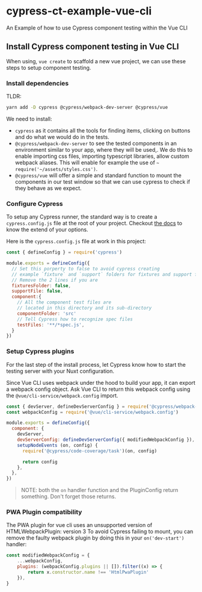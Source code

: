 # cypress-ct-example-vue-cli

An Example of how to use Cypress component testing within the Vue CLI

## Install Cypress component testing in Vue CLI

When using, `vue create` to scaffold a new vue project, we can use these steps to setup component testing.

### Install dependencies

TLDR:

```bash
yarn add -D cypress @cypress/webpack-dev-server @cypress/vue
```

We need to install:
- `cypress` as it contains all the tools for finding items, clicking on buttons and do what we would do in the tests.
- `@cypress/webpack-dev-server` to see the tested components in an environment similar to your app, where they will be used,. We do this to enable importing css files, importing typescript libraries, allow custom webpack aliases. This will enable for example the use of `~` `require('~/assets/styles.css')`.
- `@cypress/vue` will offer a simple and standard function to mount the components in our test window so that we can use cypress to check if they behave as we expect.


### Configure Cypress

To setup any Cypress runner, the standard way is to create a `cypress.config.js` file at the root of your project. Checkout [the docs](https://docs.cypress.io/guides/references/configuration) to know the extend of your options.

Here is the `cypress.config.js` file at work in this project:

```js
const { defineConfig } = require('cypress')

module.exports = defineConfig({
  // Set this porperty to false to avoid cypress creating 
  // example `fixture` and `support` folders for fixtures and support files
  // Remove the 2 lines if you are
  fixturesFolder: false,
  supportFile: false,
  component:{
    // All the component test files are
    // located in this directory and its sub-directory
    componentFolder: 'src'
    // Tell Cypress how to recognize spec files
    testFiles: '**/*spec.js',
  }
})
```

### Setup Cypress plugins

For the last step of the install process, let Cypress know how to start the testing server with your Nuxt configuration.

Since Vue CLI uses webpack under the hood to build your app, it can export a webpack config object.
Ask Vue CLI to return this webpack config using the `@vue/cli-service/webpack.config` import.

```js
const { devServer, defineDevServerConfig } = require('@cypress/webpack-dev-server')
const webpackConfig = require('@vue/cli-service/webpack.config')

module.exports = defineConfig({
  component: {
    devServer,
    devServerConfig: defineDevServerConfig({ modifiedWebpackConfig }),
    setupNodeEvents (on, config) {
      require('@cypress/code-coverage/task')(on, config)

      return config
    },
  },
})

```

> NOTE: both the `on` handler function and the PluginConfig return something. Don't forget those returns.


### PWA Plugin compatibility

The PWA plugin for vue cli uses an unsupported version of HTMLWebpackPlugin: version 3
To avoid Cypress failing to mount, you can remove the faulty webpack plugin by doing this in your `on('dev-start')` handler:

```js
const modifiedWebpackConfig = {
    ...webpackConfig,
    plugins: (webpackConfig.plugins || []).filter((x) => {
        return x.constructor.name !== 'HtmlPwaPlugin'
    }),
}
```

